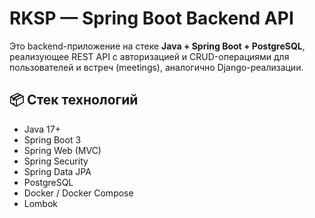 # RKSP — Spring Boot Backend API

Это backend-приложение на стеке **Java + Spring Boot + PostgreSQL**, реализующее REST API с авторизацией и CRUD-операциями для пользователей и встреч (meetings), аналогично Django-реализации.

## 📦 Стек технологий

- Java 17+
- Spring Boot 3
- Spring Web (MVC)
- Spring Security
- Spring Data JPA
- PostgreSQL
- Docker / Docker Compose
- Lombok
